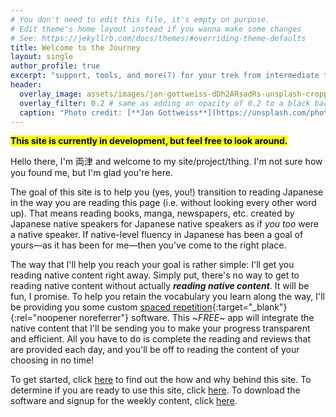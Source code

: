 ```yaml
---
# You don't need to edit this file, it's empty on purpose.
# Edit theme's home layout instead if you wanna make some changes
# See: https://jekyllrb.com/docs/themes/#overriding-theme-defaults
title: Welcome to the Journey
layout: single
author_profile: true
excerpt: "support, tools, and more(?) for your trek from intermediate to advanced Japanese fluency"
header:
  overlay_image: assets/images/jan-gottweiss-dDh2ARsadRs-unsplash-cropped-compressed.jpg
  overlay_filter: 0.2 # same as adding an opacity of 0.2 to a black background
  caption: "Photo credit: [**Jan Gottweiss**](https://unsplash.com/photos/dDh2ARsadRs)"
---
```


**<mark>This site is currently in development, but feel free to look around.</mark>**

Hello there, I'm 両津 and welcome to my site/project/thing. I'm not sure how you found me, but I'm glad you're here. 

The goal of this site is to help you (yes, you!) transition to reading Japanese in the way you are reading this page (i.e. without looking every other word up). That means reading books, manga, newspapers, etc. created by Japanese native speakers for Japanese native speakers as if *you too* were a native speaker. If native-level fluency in Japanese has been a goal of yours—as it has been for me—then you've come to the right place.

The way that I'll help you reach your goal is rather simple: I'll get you reading native content right away. Simply put, there's no way to get to reading native content without actually ***reading native content***. It will be fun, I promise. To help you retain the vocabulary you learn along the way, I'll be providing you some custom [spaced repetition](https://en.wikipedia.org/wiki/Spaced_repetition){:target="_blank"}{:rel="noopener noreferrer"} software. This ~*FREE*~ app will integrate the native content that I'll be sending you to make your progress transparent and efficient. All you have to do is complete the reading and reviews that are provided each day, and you'll be off to reading the content of your choosing in no time! 

To get started, click [here](_pages/philosophy.md) to find out the how and why behind this site. To determine if you are ready to use this site, click [here](_pages/about.md). To download the software and signup for the weekly content, click [here](_pages/resources.md). 